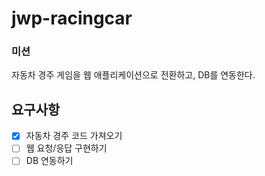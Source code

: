 # jwp-racingcar
### 미션
자동차 경주 게임을 웹 애플리케이션으로 전환하고, DB를 연동한다.

## 요구사항
- [X] 자동차 경주 코드 가져오기
- [ ] 웹 요청/응답 구현하기
- [ ] DB 연동하기
